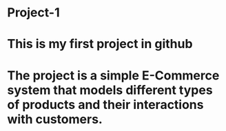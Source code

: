 # Project-1
# This is my first project in github
# The project is a simple E-Commerce system that models different types of products and their interactions with customers.
